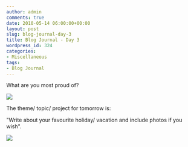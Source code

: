 ```yaml
---
author: admin
comments: true
date: 2010-05-14 06:00:00+00:00
layout: post
slug: blog-journal-day-3
title: Blog Journal - Day 3
wordpress_id: 324
categories:
- Miscellaneous
tags:
- Blog Journal
---
```


What are you most proud of?

  


[![](http://farm5.static.flickr.com/4029/4603398279_b960e1fc26_b.jpg)](http://farm5.static.flickr.com/4029/4603398279_b960e1fc26_b.jpg)

  


The theme/ topic/ project for tomorrow is:  


"Write about your favourite holiday/ vacation and include photos if you wish".

![](https://blogger.googleusercontent.com/tracker/251139911615938991-8613325059951952361?l=www.outmumbered.com)
